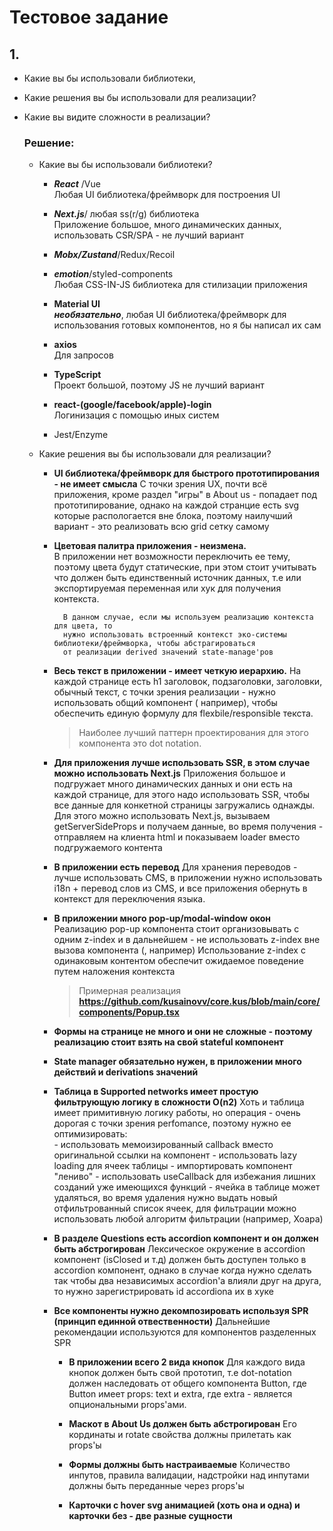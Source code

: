# Тестовое задание

## 1. 
  - Какие вы бы использовали библиотеки,
  - Какие решения вы бы использовали для реализации?
  - Какие вы видите сложности в реализации?
  
    ### Решение:
    - Какие вы бы использовали библиотеки?
    
        - ___React___ /Vue   
          Любая UI библиотека/фреймворк для построения UI 
        
        - ___Next.js___/ любая ss(r/g) библиотека  
          Приложение большое, много динамических данных, использовать CSR/SPA - не лучший вариант
        
        - ___Mobx/Zustand___/Redux/Recoil
          
        
        - ___emotion___/styled-components  
          Любая CSS-IN-JS библиотека для стилизации приложения
        
        - __Material UI__  
          ___необязательно___, любая UI библиотека/фреймворк для использования готовых компонентов, но я бы написал их сам 
        
        - __axios__  
          Для запросов
        
        - __TypeScript__  
          Проект большой, поэтому JS не лучший вариант
        
        - __react-(google/facebook/apple)-login__  
          Логинизация с помощью иных систем
          
        - Jest/Enzyme
          
     - Какие решения вы бы использовали для реализации?  
        
        - __UI библиотека/фреймворк для быстрого прототипирования - не имеет смысла__
            С точки зрения UX, почти всё приложения, кроме раздел "игры" в About us - попадает под прототипирование, однако на каждой странцие есть svg которые распологается
            вне блока, поэтому наилучший вариант - это реализовать всю grid сетку самому 

        - __Цветовая палитра приложения - неизмена.__  
            В приложении нет возможности переключить ее тему, поэтому цвета будут статические, при этом стоит учитывать что должен быть единственный источник данных, т.е           или экспортируемая переменная или хук для получения контекста.
          
                В данном случае, если мы используем реализацию контекста для цвета, то 
                нужно использовать встроенный контекст эко-системы библиотеки/фреймворка, чтобы абстрагироваться
                от реализации derived значений state-manage'ров
            
        - __Весь текст в приложении - имеет четкую иерархию.__
            На каждой странице есть h1 заголовок, подзаголовки, заголовки, обычный текст,
            с точки зрения реализации - нужно использовать общий компонент (<Typography /> например),
            чтобы обеспечить единую формулу для flexbile/responsible текста.
            
            > Наиболее лучший паттерн проектирования для этого компонента это dot notation.  

        - __Для приложения лучше использовать SSR, в этом случае можно использовать Next.js__
            Приложения большое и подгружает много динамических данных и они есть на каждой странице, для этого надо использовать SSR, чтобы все данные для конкетной страницы загружались однажды. Для этого можно использовать Next.js, вызываем getServerSideProps и получаем данные, во время получения - отправляем на клиента html и показываем loader вместо подгружаемого контента

        - __В приложении есть перевод__
            Для хранения переводов - лучше использовать CMS, в приложении нужно использовать i18n + перевод слов из CMS, и все приложения обернуть в контекст для переключения языка.

        - __В приложении много pop-up/modal-window окон__
            Реализацию pop-up компонента стоит организовывать с одним z-index и в дальнейшем - не использовать z-index вне вызова компонента (<PopUp />, например)
            Использование z-index с одинаковым контентом обеспечит ожидаемое поведение путем наложения контекста

            > Примерная реализация __https://github.com/kusainovv/core.kus/blob/main/core/components/Popup.tsx__

        - __Формы на странице не много и они не сложные - поэтому реализацию стоит взять на свой stateful компонент__
            
        - __State manager обязательно нужен, в приложении много действий и derivations значений__

        - __Таблица в Supported networks имеет простую фильтрующую логику в сложности O(n2)__
            Хоть и таблица имеет примитивную логику работы, но операция - очень дорогая с точки зрения perfomance, поэтому нужно ее оптимизировать:  
                - использовать мемоизированный callback вместо оригинальной ссылки на компонент
                - использовать lazy loading для ячеек таблицы
                - импортировать компонент "лениво"
                - использовать useCallback для избежания лишних созданий уже имеющихся функций
                - ячейка в таблице может удаляться, во время удаления нужно выдать новый отфильтрованный список ячеек, для фильтрации можно использовать любой
                  алгоритм фильтрации (например, Хоара)

        - __В разделе Questions есть accordion компонент и он должен быть абстрогирован__
            Лексическое окружение в accordion компонент (isClosed и т.д) должен быть доступен только в accordion компонент, однако в случае когда нужно сделать так чтобы
            два независимых accordion'а влияли друг на друга, то нужно зарегистрировать id accordionа их в хуке

        - __Все компоненты нужно декомпозировать используя SPR (принцип единной отвественности)__
            Дальнейшие рекомендации используются для компонентов разделенных SPR
            
            - __В приложении всего 2 вида кнопок__
                Для каждого вида кнопок должен быть свой прототип, т.е dot-notation должен
                наследовать от общего компонента Button, где Button имеет props: text и extra,
                где extra - является опциональными props'ами.
              
            - __Маскот в About Us должен быть абстрогирован__
                Его кординаты и rotate свойства должны прилетать как props'ы

            - __Формы должны быть настраиваемые__
                Количество инпутов, правила валидации, надстройки над инпутами должны быть переданные через props'ы

            - __Карточки с hover svg анимацией (хоть она и одна) и карточки без - две разные сущности__
